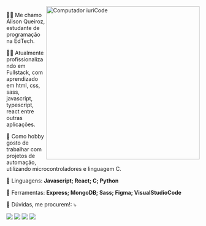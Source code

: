 <img src="https://raw.githubusercontent.com/MicaelliMedeiros/micaellimedeiros/master/image/computer-illustration.png" min-width="400px" max-width="400px" width="400px" align="right" alt="Computador iuriCode">

<p align="left"> 
  🤷‍♂️ Me chamo Alison Queiroz, estudante de programação na EdTech.

  👨‍💻 Atualmente profissionalizando em Fullstack, com aprendizado em html, css, sass, javascript, typescript, react entre outras aplicações.

  🚀 Como hobby gosto de trabalhar com projetos de automação, utilizando microcontroladores e linguagem C.

</p>

<p align="left">
  🦄 Linguagens: <strong> Javascript; React; C; Python</strong>
</p>

<p align="left">
  💼 Ferramentas: <strong>Express; MongoDB; Sass; Figma; VisualStudioCode</strong>
</p>

<p align="left">
  💌 Dúvidas, me procurem!: ⤵️
</p>

<p align="left">
  <a href="#" alt="Gmail">
  <img src="https://img.shields.io/badge/-Gmail-FF0000?style=flat-square&labelColor=FF0000&logo=gmail&logoColor=white&link=False" /></a>

  <a href="#" alt="Linkedin">
  <img src="https://img.shields.io/badge/-Linkedin-0e76a8?style=flat-square&logo=Linkedin&logoColor=white&link=LINK-DO-SEU-LINKEDIN" /></a>

  <a href="#" alt="WhatsApp">
  <img src="https://img.shields.io/badge/-WhatsApp-25d366?style=flat-square&labelColor=25d366&logo=whatsapp&logoColor=white&link=API-DO-SEU-WHATSAPP"/></a>

  <a href="#" alt="Instagram">
  <img src="https://img.shields.io/badge/-Instagram-DF0174?style=flat-square&labelColor=DF0174&logo=instagram&logoColor=white&link=LINK-DO-SEU-INSTAGRAM"/></a>
</p>  
